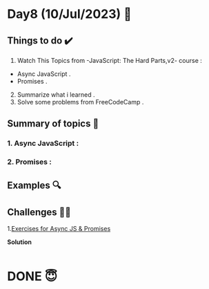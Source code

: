 
#  Day8 (10/Jul/2023) 🚀

## Things to do ✔️

1. Watch This Topics from -JavaScript: The Hard Parts,v2- course :

 - Async JavaScript .
 - Promises .
 
2. Summarize what i learned .   
3. Solve some problems from FreeCodeCamp .
  

## Summary of topics 📝

### 1. Async JavaScript :

### 2. Promises :


## Examples 🔍

## Challenges 💪🏽

1.[Exercises for Async JS & Promises]([codecamp.org/learn/javascript-algorithms-and-data-structures/functional-programming/use-higher-order-functions-map-filter-or-reduce-to-solve-a-complex-problem](https://github.com/orjwan-alrajaby/gsg-expressjs-backend-training-2023/blob/main/learning-sprint-1/week2-day3-tasks/tasks.md))

**Solution**

```
```


# DONE 😇
